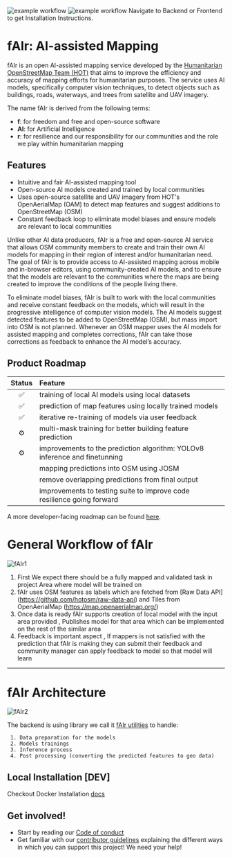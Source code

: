![example workflow](https://github.com/omranlm/TDB/actions/workflows/backend_build.yml/badge.svg)
![example workflow](https://github.com/omranlm/TDB/actions/workflows/frontend_build.yml/badge.svg)
Navigate to Backend or Frontend to get Installation Instructions.
 
# fAIr: AI-assisted Mapping
fAIr is an open AI-assisted mapping service developed by the [Humanitarian OpenStreetMap Team (HOT)](https://www.hotosm.org/) that aims to improve the efficiency and accuracy of mapping efforts for humanitarian purposes. The service uses AI models, specifically computer vision techniques, to detect objects such as buildings, roads, waterways, and trees from satellite and UAV imagery.

The name fAIr is derived from the following terms:

- **f**: for freedom and free and open-source software
- **AI**: for Artificial Intelligence
- **r**: for resilience and our responsibility for our communities and the role we play within humanitarian mapping

## Features
- Intuitive and fair AI-assisted mapping tool
- Open-source AI models created and trained by local communities
- Uses open-source satellite and UAV imagery from HOT's OpenAerialMap (OAM) to detect map features and suggest additions to OpenStreetMap (OSM)
- Constant feedback loop to eliminate model biases and ensure models are relevant to local communities

Unlike other AI data producers, fAIr is a free and open-source AI service that allows OSM community members to create and train their own AI models for mapping in their region of interest and/or humanitarian need. The goal of fAIr is to provide access to AI-assisted mapping across mobile and in-browser editors, using community-created AI models, and to ensure that the models are relevant to the communities where the maps are being created to improve the conditions of the people living there.

To eliminate model biases, fAIr is built to work with the local communities and receive constant feedback on the models, which will result in the progressive intelligence of computer vision models. The AI models suggest detected features to be added to OpenStreetMap (OSM), but mass import into OSM is not planned. Whenever an OSM mapper uses the AI models for assisted mapping and completes corrections, fAIr can take those corrections as feedback to enhance the AI model’s accuracy.

## Product Roadmap

<!-- prettier-ignore-start -->
| Status | Feature |
|:--:| :-- |
|✅| training of local AI models using local datasets |
|✅| prediction of map features using locally trained models |
|✅| iterative re-training of models via user feedback |
|⚙️| multi-mask training for better building feature prediction |
|⚙️| improvements to the prediction algorithm: YOLOv8 inference and finetunning |
| | mapping predictions into OSM using JOSM |
| | remove overlapping predictions from final output |
| | improvements to testing suite to improve code resilience going forward |
<!-- prettier-ignore-end -->

A more developer-facing roadmap can be found
[here](https://github.com/orgs/hotosm/projects/30).

# General Workflow of fAIr 

![fAIr1](https://github.com/hotosm/fAIr/assets/97789856/01c0e3b6-a00c-439d-a2ed-1c14b62e6364)

1. First We expect there should be a fully mapped and validated task in project Area where model will be trained on 
2. fAIr uses OSM features as labels which are fetched from [Raw Data API] (https://github.com/hotosm/raw-data-api) and Tiles from OpenAerialMap (https://map.openaerialmap.org/)
4. Once data is ready fAIr supports creation of local model with the input area provided , Publishes model for that area which can be implemented on the rest of the similar area 
5. Feedback is important aspect , If mappers is not satisfied with the prediction that fAIr is making they can submit their feedback and community manager can apply feedback to model so that model will learn 
<hr>

# fAIr Architecture
![fAIr2](https://github.com/hotosm/fAIr/assets/97789856/63394f65-ce0d-4a3d-8683-7455f14fb366)

  The backend is using library we call it [fAIr utilities](https://github.com/hotosm/fAIr-utilities) to handle:

     1. Data preparation for the models
     2. Models trainings
     3. Inference process
     4. Post processing (converting the predicted features to geo data)



## Local Installation [DEV]

Checkout Docker Installation [docs](./docs/Docker-installation.md)

## Get involved!

* Start by reading our [Code of conduct](https://github.com/hotosm/fAIr/blob/master/docs/Code-of-Conduct.md)
* Get familiar with our [contributor guidelines](https://github.com/hotosm/fAIr/blob/master/docs/Contribution.md) explaining the different ways in which you can support this project! We need your help!
